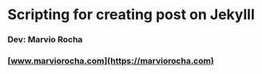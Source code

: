 # Scripting for creating post on Jekylll
### Dev: Marvio Rocha
### [www.marviorocha.com](https://marviorocha.com)
